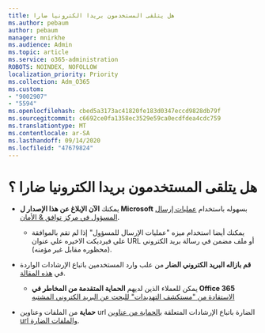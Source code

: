 ```yaml
---
title: هل يتلقى المستخدمون بريدا الكترونيا ضارا
ms.author: pebaum
author: pebaum
manager: mnirkhe
ms.audience: Admin
ms.topic: article
ms.service: o365-administration
ROBOTS: NOINDEX, NOFOLLOW
localization_priority: Priority
ms.collection: Adm_O365
ms.custom:
- "9002907"
- "5594"
ms.openlocfilehash: cbed5a3173ac41820fe183d0347eccd9828db79f
ms.sourcegitcommit: c6692ce0fa1358ec3529e59ca0ecdfdea4cdc759
ms.translationtype: MT
ms.contentlocale: ar-SA
ms.lasthandoff: 09/14/2020
ms.locfileid: "47679824"
---
```

# <a name="did-your-users-receive-malicious-email"></a>هل يتلقى المستخدمون بريدا الكترونيا ضارا ؟

- يمكنك **الآن الإبلاغ عن هذا الإصدار ل Microsoft** بسهوله باستخدام [عمليات إرسال المسؤول في مركز توافق & الأمان](https://protection.office.com/reportsubmission). 

    - يمكنك أيضا استخدام ميزه "عمليات الإرسال للمسؤول" إذا لم تقم بالموافقة علي فيرديكت الاخيره علي عنوان URL أو ملف مضمن في رسالة بريد الكتروني (محظوره مقابل غير مؤمنه).

- **قم بازاله البريد الكتروني الضار** من علب وارد المستخدمين باتباع الإرشادات الواردة في [هذه المقالة](https://docs.microsoft.com/microsoft-365/compliance/search-for-and-delete-messages-in-your-organization?view=o365-worldwide#more-information). 

    - يمكن للعملاء الذين لديهم **الحماية المتقدمة من المخاطر في Office 365** [الاستفادة من "مستكشف التهديدات" للبحث عن البريد الكتروني المشتبه](https://docs.microsoft.com/microsoft-365/security/office-365-security/investigate-malicious-email-that-was-delivered?view=o365-worldwide#find-and-delete-suspicious-email-that-was-delivered)

- **حماية** من الملفات وعناوين url الضارة باتباع الإرشادات المتعلقة [بالحماية من عناوين url والملفات الضارة](https://docs.microsoft.com/microsoft-365/security/office-365-security/protect-against-threats?view=o365-worldwide#part-2---protection-from-malicious-urls-and-files).
